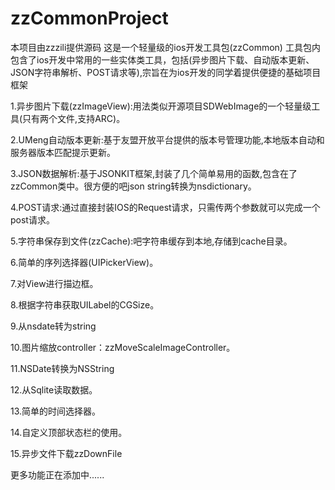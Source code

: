 zzCommonProject
===============
本项目由zzzili提供源码
这是一个轻量级的ios开发工具包(zzCommon)
工具包内包含了ios开发中常用的一些实体类工具，包括(异步图片下载、自动版本更新、JSON字符串解析、POST请求等),宗旨在为ios开发的同学着提供便捷的基础项目框架


1.异步图片下载(zzImageView):用法类似开源项目SDWebImage的一个轻量级工具(只有两个文件,支持ARC)。

2.UMeng自动版本更新:基于友盟开放平台提供的版本号管理功能,本地版本自动和服务器版本匹配提示更新。

3.JSON数据解析:基于JSONKIT框架,封装了几个简单易用的函数,包含在了zzCommon类中。很方便的吧json string转换为nsdictionary。

4.POST请求:通过直接封装IOS的Request请求，只需传两个参数就可以完成一个post请求。

5.字符串保存到文件(zzCache):吧字符串缓存到本地,存储到cache目录。

6.简单的序列选择器(UIPickerView)。

7.对View进行描边框。

8.根据字符串获取UILabel的CGSize。

9.从nsdate转为string

10.图片缩放controller：zzMoveScaleImageController。

11.NSDate转换为NSString

12.从Sqlite读取数据。

13.简单的时间选择器。

14.自定义顶部状态栏的使用。

15.异步文件下载zzDownFile

更多功能正在添加中......
